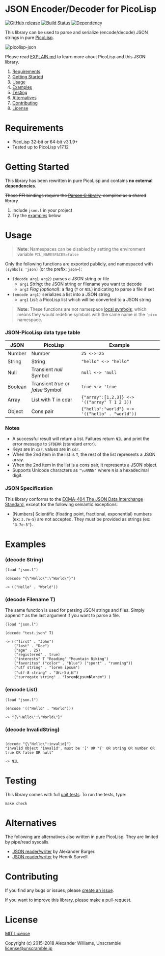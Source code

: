 # JSON Encoder/Decoder for PicoLisp

[![GitHub release](https://img.shields.io/github/release/aw/picolisp-json.svg)](https://github.com/aw/picolisp-json) [![Build Status](https://travis-ci.org/aw/picolisp-json.svg?branch=master)](https://travis-ci.org/aw/picolisp-json) [![Dependency](https://img.shields.io/badge/[deps]&#32;picolisp--unit-v2.1.0-ff69b4.svg)](https://github.com/aw/picolisp-unit.git)

This library can be used to parse and serialize (encode/decode) JSON strings in pure [PicoLisp](http://picolisp.com/).

![picolisp-json](https://cloud.githubusercontent.com/assets/153401/6571543/56e31e44-c701-11e4-99f0-c2c51fd8061b.png)

Please read [EXPLAIN.md](EXPLAIN.md) to learn more about PicoLisp and this JSON library.

  1. [Requirements](#requirements)
  2. [Getting Started](#getting-started)
  3. [Usage](#usage)
  4. [Examples](#examples)
  5. [Testing](#testing)
  6. [Alternatives](#alternatives)
  7. [Contributing](#contributing)
  8. [License](#license)

# Requirements

  * PicoLisp 32-bit or 64-bit v3.1.9+
  * Tested up to PicoLisp v17.12

# Getting Started

This library has been rewritten in pure PicoLisp and contains **no external dependencies**.

~~These FFI bindings require the [Parson C library](https://github.com/kgabis/parson), compiled as a shared library~~

  1. Include `json.l` in your project
  2. Try the [examples](#examples) below

# Usage

> **Note:** Namespaces can be disabled by setting the environment variable `PIL_NAMESPACES=false`

Only the following functions are exported publicly, and namespaced with `(symbols 'json)` (or the prefix: `json~`):

  * `(decode arg1 arg2)` parses a JSON string or file
    - `arg1` _String_: the JSON string or filename you want to decode
    - `arg2` _Flag (optional)_: a flag (`T` or `NIL`) indicating to parse a file if set
  * `(encode arg1)` serializes a list into a JSON string
    - `arg1` _List_: a PicoLisp list which will be converted to a JSON string

> **Note:** These functions are not namespace [local symbols](http://software-lab.de/doc/refL.html#local), which means they would redefine symbols with the same name in the `'pico` namespace.

### JSON-PicoLisp data type table

| JSON | PicoLisp | Example |
| ---- | -------- | ------- |
| Number | Number | `25 <-> 25` |
| String | String | `"hello" <-> "hello"` |
| Null | Transient _null_ Symbol | `null <-> 'null` |
| Boolean | Transient _true_ or _false_ Symbol | `true <-> 'true` |
| Array | List with T in cdar | `{"array":[1,2,3]} <-> '(("array" T 1 2 3))` |
| Object | Cons pair | `{"hello":"world"} <-> '(("hello" . "world"))` |

### Notes

  * A successful result will return a list. Failures return `NIL` and print the error message to `STDERR` (standard error).
  * Keys are in `car`, values are in `cdr`.
  * When the 2nd item in the list is `T`, the rest of the list represents a JSON array.
  * When the 2nd item in the list is a cons pair, it represents a JSON object.
  * Supports Unicode characters as `"\uNNNN"` where `N` is a hexadecimal digit.

### JSON Specification

This library conforms to the [ECMA-404 The JSON Data Interchange Standard](http://www.ecma-international.org/publications/files/ECMA-ST/ECMA-404.pdf), except for the following semantic exceptions:

  * [Numbers] Scientific (floating point, fractional, exponential) numbers (ex: `3.7e-5`) are not accepted. They must be provided as strings (ex: `"3.7e-5"`).

# Examples

### (decode String)

```picolisp
(load "json.l")

(decode "{\"Hello\":\"World\"}")

-> (("Hello" . "World"))
```

### (decode Filename T)

The same function is used for parsing JSON strings and files.
Simply append `T` as the last argument if you want to parse a file.

```picolisp
(load "json.l")

(decode "test.json" T)

-> (("first" . "John")
    ("last" . "Doe")
    ("age" . 25)
    ("registered" . true)
    ("interests" T "Reading" "Mountain Biking")
    ("favorites" ("color" . "blue") ("sport" . "running"))
    ("utf string" . "lorem ipsum")
    ("utf-8 string" . "あいうえお")
    ("surrogate string" . "lorem�ipsum�lorem") )
```

### (encode List)

```picolisp
(load "json.l")

(encode '(("Hello" . "World")))

-> "{\"Hello\":\"World\"}"
```

### (decode InvalidString)

```picolisp

(decode "{\"Hello\":invalid}")
"Invalid Object 'invalid', must be '[' OR '{' OR string OR number OR true OR false OR null"

-> NIL
```

# Testing

This library comes with full [unit tests](https://github.com/aw/picolisp-unit). To run the tests, type:

    make check

# Alternatives

The following are alternatives also written in pure PicoLisp. They are limited by pipe/read syscalls.

* [JSON reader/writer](http://rosettacode.org/wiki/JSON#PicoLisp) by Alexander Burger.
* [JSON reader/writer](https://bitbucket.org/hsarvell/ext/src/9d6e5a15c5ce7cb47033e0082ef70aee6c4c8dd7/json.l?at=default) by Henrik Sarvell.

# Contributing

If you find any bugs or issues, please [create an issue](https://github.com/aw/picolisp-json/issues/new).

If you want to improve this library, please make a pull-request.

# License

[MIT License](LICENSE)

Copyright (c) 2015-2018 Alexander Williams, Unscramble <license@unscramble.jp>
